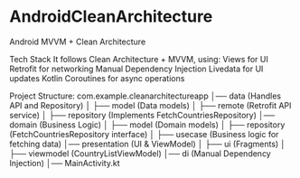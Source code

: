 # AndroidCleanArchitecture
Android MVVM + Clean Architecture


Tech Stack
It follows Clean Architecture + MVVM, using: Views for UI
Retrofit for networking
Manual Dependency Injection Livedata for UI updates
Kotlin Coroutines for async operations

Project Structure:
com.example.cleanarchitectureapp
│── data (Handles API and Repository)
│ ├── model (Data models)
│ ├── remote (Retrofit API service)
│ ├── repository (Implements FetchCountriesRepository)
│── domain (Business Logic)
│ ├── model (Domain models)
│ ├── repository (FetchCountriesRepository interface)
│ ├── usecase (Business logic for fetching data)
│── presentation (UI & ViewModel)
│ ├── ui (Fragments)
│ ├── viewmodel (CountryListViewModel)
│── di (Manual Dependency Injection)
│── MainActivity.kt

